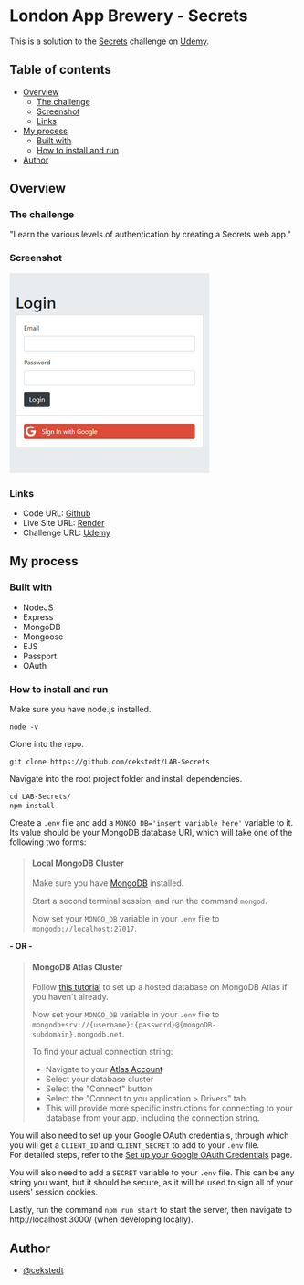 # London App Brewery - Secrets

This is a solution to the [Secrets](https://www.udemy.com/course/the-complete-web-development-bootcamp/learn/lecture/13559376) challenge on [Udemy](https://www.udemy.com/course/the-complete-web-development-bootcamp/).

## Table of contents

- [Overview](#overview)
  - [The challenge](#the-challenge)
  - [Screenshot](#screenshot)
  - [Links](#links)
- [My process](#my-process)
  - [Built with](#built-with)
  - [How to install and run](#how-to-install-and-run)
- [Author](#author)

## Overview

### The challenge

"Learn the various levels of authentication by creating a Secrets web app."

### Screenshot

![Screenshot](./thumbnail.png)

### Links

- Code URL: [Github](https://github.com/cekstedt/LAB-Secrets)
- Live Site URL: [Render](https://secrets-ybpt.onrender.com)
- Challenge URL: [Udemy](https://www.udemy.com/course/the-complete-web-development-bootcamp/learn/lecture/13559376)

## My process

### Built with

- NodeJS
- Express
- MongoDB
- Mongoose
- EJS
- Passport
- OAuth

### How to install and run

Make sure you have node.js installed.
```
node -v
```

Clone into the repo.
```
git clone https://github.com/cekstedt/LAB-Secrets
```

Navigate into the root project folder and install dependencies.
```
cd LAB-Secrets/
npm install
```

Create a `.env` file and add a `MONGO_DB='insert_variable_here'` variable to it. Its value should be your MongoDB database URI, which will take one of the following two forms:

> #### Local MongoDB Cluster
>
> Make sure you have [MongoDB](https://www.mongodb.com/docs/manual/installation/) installed.
> 
> Start a second terminal session, and run the command `mongod`.
> 
> Now set your `MONGO_DB` variable in your `.env` file to `mongodb://localhost:27017`.

**- OR -**

> #### MongoDB Atlas Cluster
> 
> Follow [this tutorial](https://www.freecodecamp.org/news/get-started-with-mongodb-atlas/) to set up a hosted database on MongoDB Atlas if you haven't already.
> 
> Now set your `MONGO_DB` variable in your `.env` file to `mongodb+srv://{username}:{password}@{mongoDB-subdomain}.mongodb.net`.
> 
> To find your actual connection string:
> - Navigate to your [Atlas Account](www.mongodb.com)
> - Select your database cluster
> - Select the "Connect" button
> - Select the "Connect to you application > Drivers" tab
> - This will provide more specific instructions for connecting to your database from your app, including the connection string.

You will also need to set up your Google OAuth credentials, through which you will get a `CLIENT_ID` and `CLIENT_SECRET` to add to your `.env` file.  
For detailed steps, refer to the [Set up your Google OAuth Credentials](./set_up_your_google_oauth_credentials.md) page.

You will also need to add a `SECRET` variable to your `.env` file. This can be any string you want, but it should be secure, as it will be used to sign all of your users' session cookies.

Lastly, run the command `npm run start` to start the server, then navigate to http://localhost:3000/ (when developing locally).

## Author

- [@cekstedt](https://github.com/cekstedt)